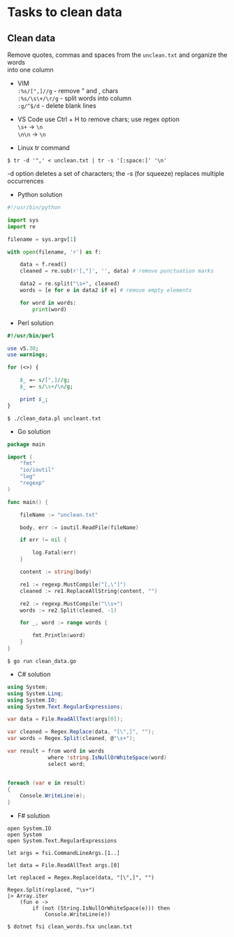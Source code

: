 # Tasks to clean data

## Clean data

Remove quotes, commas and spaces from the `unclean.txt` and organize the words  
into one column  
  
- VIM  
`:%s/[",]//g` - remove " and , chars  
`:%s/\s\+/\r/g` - split words into column  
`:g/^$/d` - delete blank lines   

- VS Code 
use Ctrl + H to remove chars; use regex option  
`\s+` -> `\n`  
`\n\n` -> `\n`  

- Linux tr command

```console 
$ tr -d '",' < unclean.txt | tr -s '[:space:]' '\n'
```  
-d option deletes a set of characters; the -s (for squeeze) replaces multiple occurrences    

- Python solution

```python
#!/usr/bin/python

import sys
import re

filename = sys.argv[1]

with open(filename, 'r') as f:

    data = f.read()
    cleaned = re.sub(r'[,"]', '', data) # remove punctuation marks

    data2 = re.split("\s+", cleaned)
    words = [e for e in data2 if e] # remove empty elements

    for word in words:
        print(word)
```

- Perl solution 

```perl
#!/usr/bin/perl 

use v5.30;
use warnings;

for (<>) {

    $_ =~ s/[",]//g;
    $_ =~ s/\s+/\n/g;

    print $_;
}
```

```console 
$ ./clean_data.pl uncleant.txt
```

- Go solution

```go
package main

import (
	"fmt"
	"io/ioutil"
	"log"
	"regexp"
)

func main() {

	fileName := "unclean.txt"

	body, err := ioutil.ReadFile(fileName)

	if err != nil {

		log.Fatal(err)
	}

	content := string(body)

	re1 := regexp.MustCompile("[,\"]")
	cleaned := re1.ReplaceAllString(content, "")

	re2 := regexp.MustCompile("\\s+")
	words := re2.Split(cleaned, -1)

	for _, word := range words {

		fmt.Println(word)
	}
}
```

```console
$ go run clean_data.go 
```


- C# solution

```C#
using System;
using System.Linq;
using System.IO;
using System.Text.RegularExpressions;

var data = File.ReadAllText(args[0]);

var cleaned = Regex.Replace(data, "[\",]", "");
var words = Regex.Split(cleaned, @"\s+");

var result = from word in words
             where !string.IsNullOrWhiteSpace(word)
             select word;


foreach (var e in result)
{
    Console.WriteLine(e);
}
```


- F# solution  

```F#
open System.IO
open System
open System.Text.RegularExpressions

let args = fsi.CommandLineArgs.[1..] 

let data = File.ReadAllText args.[0]

let replaced = Regex.Replace(data, "[\",]", "")

Regex.Split(replaced, "\s+")
|> Array.iter
    (fun e ->
        if (not (String.IsNullOrWhiteSpace(e))) then
            Console.WriteLine(e))
```

```console
$ dotnet fsi clean_words.fsx unclean.txt
```
